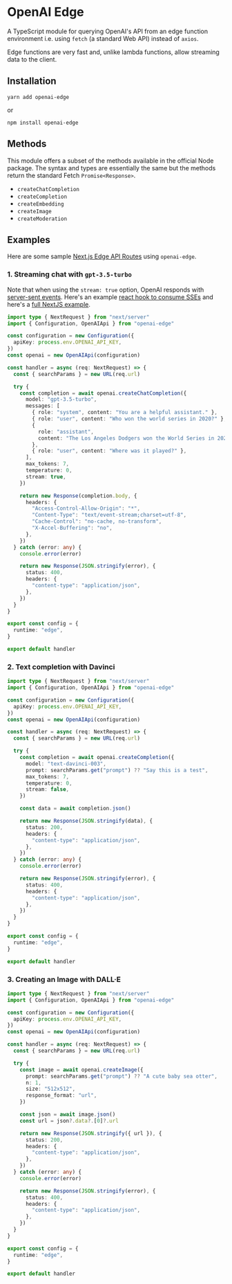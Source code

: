 # OpenAI Edge

A TypeScript module for querying OpenAI's API from an edge function environment
i.e. using `fetch` (a standard Web API) instead of `axios`.

Edge functions are very fast and, unlike lambda functions, allow streaming data
to the client.

## Installation

```shell
yarn add openai-edge
```

or

```shell
npm install openai-edge
```

## Methods

This module offers a subset of the methods available in the official Node
package. The syntax and types are essentially the same but the methods return
the standard Fetch `Promise<Response>`.

- `createChatCompletion`
- `createCompletion`
- `createEmbedding`
- `createImage`
- `createModeration`

## Examples

Here are some sample
[Next.js Edge API Routes](https://nextjs.org/docs/api-routes/edge-api-routes)
using `openai-edge`.

### 1. Streaming chat with `gpt-3.5-turbo`

Note that when using the `stream: true` option, OpenAI responds with
[server-sent events](https://developer.mozilla.org/en-US/docs/Web/API/Server-sent_events).
Here's an example
[react hook to consume SSEs](https://github.com/dan-kwiat/react-hooks#useserversentevents)
and here's a [full NextJS example](https://github.com/dan-kwiat/chat-gpt-clone).

```typescript
import type { NextRequest } from "next/server"
import { Configuration, OpenAIApi } from "openai-edge"

const configuration = new Configuration({
  apiKey: process.env.OPENAI_API_KEY,
})
const openai = new OpenAIApi(configuration)

const handler = async (req: NextRequest) => {
  const { searchParams } = new URL(req.url)

  try {
    const completion = await openai.createChatCompletion({
      model: "gpt-3.5-turbo",
      messages: [
        { role: "system", content: "You are a helpful assistant." },
        { role: "user", content: "Who won the world series in 2020?" },
        {
          role: "assistant",
          content: "The Los Angeles Dodgers won the World Series in 2020.",
        },
        { role: "user", content: "Where was it played?" },
      ],
      max_tokens: 7,
      temperature: 0,
      stream: true,
    })

    return new Response(completion.body, {
      headers: {
        "Access-Control-Allow-Origin": "*",
        "Content-Type": "text/event-stream;charset=utf-8",
        "Cache-Control": "no-cache, no-transform",
        "X-Accel-Buffering": "no",
      },
    })
  } catch (error: any) {
    console.error(error)

    return new Response(JSON.stringify(error), {
      status: 400,
      headers: {
        "content-type": "application/json",
      },
    })
  }
}

export const config = {
  runtime: "edge",
}

export default handler
```

### 2. Text completion with Davinci

```typescript
import type { NextRequest } from "next/server"
import { Configuration, OpenAIApi } from "openai-edge"

const configuration = new Configuration({
  apiKey: process.env.OPENAI_API_KEY,
})
const openai = new OpenAIApi(configuration)

const handler = async (req: NextRequest) => {
  const { searchParams } = new URL(req.url)

  try {
    const completion = await openai.createCompletion({
      model: "text-davinci-003",
      prompt: searchParams.get("prompt") ?? "Say this is a test",
      max_tokens: 7,
      temperature: 0,
      stream: false,
    })

    const data = await completion.json()

    return new Response(JSON.stringify(data), {
      status: 200,
      headers: {
        "content-type": "application/json",
      },
    })
  } catch (error: any) {
    console.error(error)

    return new Response(JSON.stringify(error), {
      status: 400,
      headers: {
        "content-type": "application/json",
      },
    })
  }
}

export const config = {
  runtime: "edge",
}

export default handler
```

### 3. Creating an Image with DALL·E

```typescript
import type { NextRequest } from "next/server"
import { Configuration, OpenAIApi } from "openai-edge"

const configuration = new Configuration({
  apiKey: process.env.OPENAI_API_KEY,
})
const openai = new OpenAIApi(configuration)

const handler = async (req: NextRequest) => {
  const { searchParams } = new URL(req.url)

  try {
    const image = await openai.createImage({
      prompt: searchParams.get("prompt") ?? "A cute baby sea otter",
      n: 1,
      size: "512x512",
      response_format: "url",
    })

    const json = await image.json()
    const url = json?.data?.[0]?.url

    return new Response(JSON.stringify({ url }), {
      status: 200,
      headers: {
        "content-type": "application/json",
      },
    })
  } catch (error: any) {
    console.error(error)

    return new Response(JSON.stringify(error), {
      status: 400,
      headers: {
        "content-type": "application/json",
      },
    })
  }
}

export const config = {
  runtime: "edge",
}

export default handler
```
